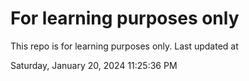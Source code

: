 # For learning purposes only
This repo is for learning purposes only.
Last updated at

Saturday, January 20, 2024 11:25:36 PM


